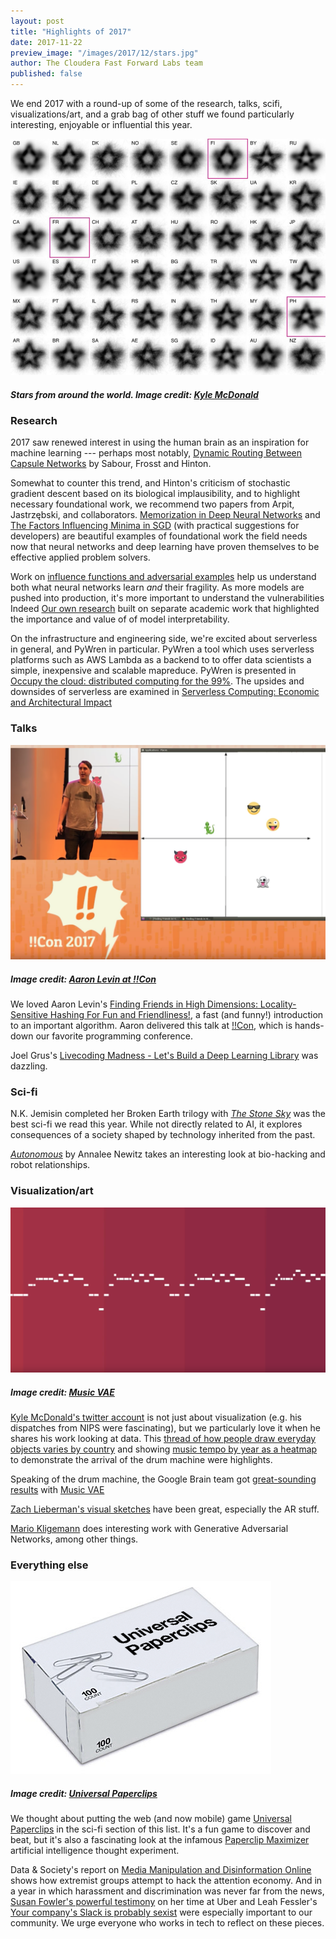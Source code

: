 ```yaml
--- 
layout: post
title: "Highlights of 2017"
date: 2017-11-22
preview_image: "/images/2017/12/stars.jpg"
author: The Cloudera Fast Forward Labs team
published: false
---
```


We end 2017 with a round-up of some of the research, talks, scifi,
visualizations/art, and a grab bag of other stuff we found particularly
interesting, enjoyable or influential this year.

![Stars from around the world](/images/2017/12/stars.jpg)

##### Stars from around the world. Image credit: [Kyle McDonald](https://twitter.com/kcimc/status/902233222926311424)

### Research

2017 saw renewed interest in using the human brain as an inspiration for
machine learning --- perhaps most notably, [Dynamic Routing Between Capsule
Networks](https://arxiv.org/abs/1710.09829) by Sabour, Frosst and Hinton.

Somewhat to counter this trend, and Hinton's criticism of stochastic gradient
descent based on its biological implausibility, and to highlight necessary
foundational work, we recommend two papers from Arpit, Jastrzębski, and
collaborators. [Memorization in Deep Neural
Networks](https://arxiv.org/abs/1706.05394) and [The Factors Influencing Minima
in SGD](https://arxiv.org/abs/1711.04623) (with practical suggestions for
developers) are beautiful examples of foundational work the field needs now
that neural networks and deep learning have proven themselves to be effective
applied problem solvers. 

Work on [influence functions and adversarial
examples](http://proceedings.mlr.press/v70/koh17a.html) help us understand both
what neural networks learn _and_ their fragility. As more models are pushed
into production, it's more important to understand the vulnerabilities Indeed
[Our own
research](http://blog.fastforwardlabs.com/2017/08/02/interpretability.html)
built on separate academic work that highlighted the importance and value of of
model interpretability. 

On the infrastructure and engineering side, we're excited about serverless in
general, and PyWren in particular. PyWren a tool which uses serverless
platforms such as AWS Lambda as a backend to to offer data scientists a simple,
inexpensive and scalable mapreduce. PyWren is presented in [Occupy the cloud:
distributed computing for the 99%](https://arxiv.org/abs/1702.04024). The
upsides and downsides of serverless are examined in [Serverless Computing:
Economic and Architectural
Impact](http://www.doc.ic.ac.uk/~rbc/papers/fse-serverless-17.pdf)

### Talks

![Aaron Levin at !!Con](/images/2017/12/bangbangcon.png)

##### Image credit: [Aaron Levin at !!Con](https://www.youtube.com/watch?v=kKRvEJrvvso)

We loved Aaron Levin's [Finding Friends in High Dimensions: Locality-Sensitive
Hashing For Fun and
Friendliness!](https://www.youtube.com/watch?v=kKRvEJrvvso), a fast (and
funny!) introduction to an important algorithm. Aaron delivered this talk at
[!!Con](http://bangbangcon.com/), which is hands-down our favorite programming
conference.

Joel Grus's [Livecoding Madness - Let's Build a Deep Learning
Library](https://www.youtube.com/watch?v=o64FV-ez6Gw) was dazzling.

### Sci-fi

N.K. Jemisin completed her Broken Earth trilogy with [_The Stone Sky_](https://smile.amazon.com/Stone-Sky-Broken-Earth-ebook/dp/B01N7EQOFA/) was the best sci-fi we read this year. While not directly related to AI,
it explores consequences of a society shaped by technology inherited from the
past.

[_Autonomous_](https://smile.amazon.com/Autonomous-Annalee-Newitz/dp/0765392089) by Annalee Newitz takes an interesting look at bio-hacking and
robot relationships.

### Visualization/art

![Music VAE](/images/2017/12/musicvae.png)

##### Image credit: [Music VAE](https://www.youtube.com/watch?v=jNiES3pdrU4&index=1&t=3s&list=PLBUMAYA6kvGU8Cgqh709o5SUvo-zHGTxr)

[Kyle McDonald's twitter account](https://twitter.com/kcimc) is not just about
visualization (e.g. his dispatches from NIPS were fascinating), but we
particularly love it when he shares his work looking at data. This [thread of
how people draw everyday objects varies by
country](https://twitter.com/kcimc/status/902229612666658816) and showing
[music tempo by year as a
heatmap](https://twitter.com/kcimc/status/893849886529003524) to demonstrate
the arrival of the drum machine were highlights.

Speaking of the drum machine, the Google Brain team got [great-sounding
results](https://www.youtube.com/playlist?list=PLBUMAYA6kvGU8Cgqh709o5SUvo-zHGTxr)
with [Music
VAE](https://nips2017creativity.github.io/doc/Hierarchical_Variational_Autoencoders_for_Music.pdf)

[Zach Lieberman's visual sketches](https://www.instagram.com/zach.lieberman/)
have been great, especially the AR stuff.

[Mario Kligemann](https://twitter.com/quasimondo) does interesting work with
Generative Adversarial Networks, among other things.

### Everything else

![Universal Paperclips](/images/2017/12/universalpaperclips.png)

##### Image credit: [Universal Paperclips](http://www.decisionproblem.com/paperclips/)

We thought about putting the web (and now mobile) game [Universal
Paperclips](http://www.decisionproblem.com/paperclips/) in the
sci-fi section of this list. It's a fun game to discover and beat, but it's
also a fascinating look at the infamous [Paperclip
Maximizer](https://wiki.lesswrong.com/wiki/Paperclip_maximizer) artificial
intelligence thought experiment.

Data & Society's report on [Media Manipulation and Disinformation
Online](https://datasociety.net/output/media-manipulation-and-disinfo-online/)
shows how extremist groups attempt to hack the attention economy. And in a year
in which harassment and discrimination was never far from the news, [Susan
Fowler's powerful
testimony](https://www.susanjfowler.com/blog/2017/2/19/reflecting-on-one-very-strange-year-at-uber)
on her time at Uber and Leah Fessler's [Your company's Slack is probably
sexist](https://work.qz.com/1128150/your-companys-slack-is-probably-sexist/)
were especially important to our community. We urge everyone who works in tech
to reflect on these pieces.
